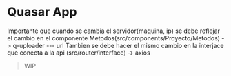 # Quasar App
  Importante que cuando se cambia el servidor(maquina, ip) se debe reflejar el cambio en el componente Metodos(src/components/Proyecto/Metodos) -> q-uploader --- url
  Tambien se debe hacer el mismo cambio en la interjace que conecta a la api (src/router/interface) -> axios
> WIP
